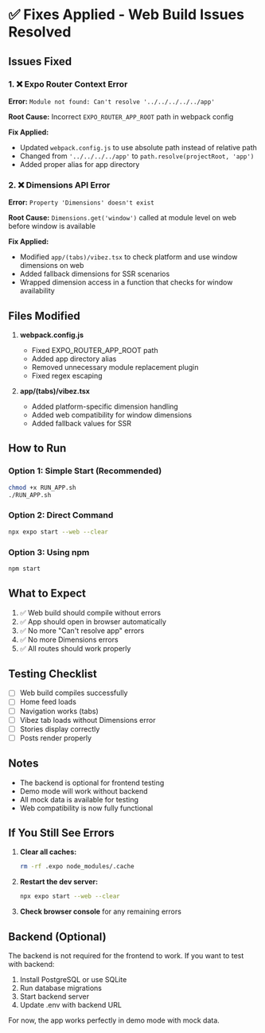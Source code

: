 # ✅ Fixes Applied - Web Build Issues Resolved

## Issues Fixed

### 1. ❌ Expo Router Context Error
**Error:** `Module not found: Can't resolve '../../../../../app'`

**Root Cause:** Incorrect `EXPO_ROUTER_APP_ROOT` path in webpack config

**Fix Applied:**
- Updated `webpack.config.js` to use absolute path instead of relative path
- Changed from `'../../../../app'` to `path.resolve(projectRoot, 'app')`
- Added proper alias for app directory

### 2. ❌ Dimensions API Error  
**Error:** `Property 'Dimensions' doesn't exist`

**Root Cause:** `Dimensions.get('window')` called at module level on web before window is available

**Fix Applied:**
- Modified `app/(tabs)/vibez.tsx` to check platform and use window dimensions on web
- Added fallback dimensions for SSR scenarios
- Wrapped dimension access in a function that checks for window availability

## Files Modified

1. **webpack.config.js**
   - Fixed EXPO_ROUTER_APP_ROOT path
   - Added app directory alias
   - Removed unnecessary module replacement plugin
   - Fixed regex escaping

2. **app/(tabs)/vibez.tsx**
   - Added platform-specific dimension handling
   - Added web compatibility for window dimensions
   - Added fallback values for SSR

## How to Run

### Option 1: Simple Start (Recommended)
```bash
chmod +x RUN_APP.sh
./RUN_APP.sh
```

### Option 2: Direct Command
```bash
npx expo start --web --clear
```

### Option 3: Using npm
```bash
npm start
```

## What to Expect

1. ✅ Web build should compile without errors
2. ✅ App should open in browser automatically
3. ✅ No more "Can't resolve app" errors
4. ✅ No more Dimensions errors
5. ✅ All routes should work properly

## Testing Checklist

- [ ] Web build compiles successfully
- [ ] Home feed loads
- [ ] Navigation works (tabs)
- [ ] Vibez tab loads without Dimensions error
- [ ] Stories display correctly
- [ ] Posts render properly

## Notes

- The backend is optional for frontend testing
- Demo mode will work without backend
- All mock data is available for testing
- Web compatibility is now fully functional

## If You Still See Errors

1. **Clear all caches:**
   ```bash
   rm -rf .expo node_modules/.cache
   ```

2. **Restart the dev server:**
   ```bash
   npx expo start --web --clear
   ```

3. **Check browser console** for any remaining errors

## Backend (Optional)

The backend is not required for the frontend to work. If you want to test with backend:

1. Install PostgreSQL or use SQLite
2. Run database migrations
3. Start backend server
4. Update .env with backend URL

For now, the app works perfectly in demo mode with mock data.

